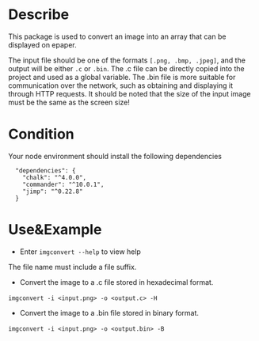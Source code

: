 # Describe 
This package is used to convert an image into an array that can be displayed on epaper.

The input file should be one of the formats `[.png, .bmp, .jpeg]`, and the output will be either `.c` or `.bin`.
The .c file can be directly copied into the project and used as a global variable.
The .bin file is more suitable for communication over the network, such as obtaining and displaying it through HTTP requests.
It should be noted that the size of the input image must be the same as the screen size!

# Condition
Your node environment should install the following dependencies
```
  "dependencies": {
    "chalk": "^4.0.0",
    "commander": "^10.0.1",
    "jimp": "^0.22.8"
  }
```

# Use&Example

- Enter `imgconvert --help` to view help

The file name must include a file suffix.

- Convert the image to a .c file stored in hexadecimal format.

​    `imgconvert -i <input.png> -o <output.c> -H`
- Convert the image to a .bin file stored in binary format.

​    `imgconvert -i <input.png> -o <output.bin> -B`
